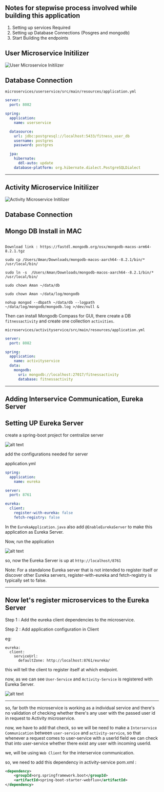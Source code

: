 ## Notes for stepwise process involved while building this application

1. Setting up services Required
2. Setting up Database Connections (Posgres and mongodb)
3. Start Building the endpoints

## User Microservice Initilizer

![User Microservice Initilizer](markdown-images/image.png)

## Database Connection 

`microservices/userservice/src/main/resources/application.yml`
```yml
server:
  port: 8082

spring:
  application:
    name: userservice

  datasource:
    url: jdbc:postgresql://localhost:5433/fitness_user_db
    username: postgres
    password: postgres

  jpa:
    hibernate:
      ddl-auto: update
    database-platform: org.hibernate.dialect.PostgreSQLDialect
```

---

## Activity Microservice Initilizer

![Activity Microservice Initilizer](markdown-images/image-1.png)

## Database Connection 

## Mongo DB Install in MAC

```

Download link : https://fastdl.mongodb.org/osx/mongodb-macos-arm64-8.2.1.tgz

sudo cp /Users/Aman/Downloads/mongodb-macos-aarch64--8.2.1/bin/* /usr/local/bin/

sudo ln -s  /Users/Aman/Downloads/mongodb-macos-aarch64--8.2.1/bin/* /usr/local/bin/

sudo chown Aman ~/data/db

sudo chown Aman ~/data/log/mongodb

nohup mongod --dbpath ~/data/db --logpath ~/data/log/mongodb/mongodb.log >/dev/null &

```

Then can install Mongodb Compass for GUI, there create a DB `fitnessactivity` and create one collection `activities`.

`microservices/activityservice/src/main/resources/application.yml`
```yml
server:
  port: 8082

spring:
  application:
    name: activityservice
  data:
    mongodb:
      uri: mongodb://localhost:27017/fitnessactivity
      database: fitnessactivity
```

---

## Adding Interservice Communication, Eureka Server

## Setting UP Eureka Server

create a spring-boot project for centralize server

![alt text](markdown-images/image-2.png)

add the configurations needed for server

application.yml
```yml
spring:
  application:
    name: eureka

server:
  port: 8761

eureka:
  client:
    register-with-eureka: false
    fetch-registry: false
```

In the `EurekaApplication.java` also add `@EnableEurekaServer` to make this application as Eureka Server.

Now, run the application

![alt text](markdown-images/image-3.png)

so, now the Eureka Server is up at `http://localhost/8761`

Note: For a standalone Eureka server that is not intended to register itself or discover other Eureka servers, register-with-eureka and fetch-registry is typically set to false.

---

## Now let's register microservices to the Eureka Server 

Step 1 : Add the eureka client dependencies to the microservice.

Step 2 : Add application configuration in Client 

eg:
```
eureka:
  client:
    serviceUrl:
      defaultZone: http://localhost:8761/eureka/
```

this will tell the client to register itself at which endpoint.

now, as we can see `User-Service` and `Activity-Service` is registered with Eureka Server.

![alt text](markdown-images/image-4.png)

---

so, far both the microservice is working as a individual service and there's no validation of checking whether there's any user with the passed user id in request to Activity microservice.

now, we have to add that check, so we will be need to make a `Interservice Communication` between `user-service` and `activity-service`, so that whenever a request comes to user-service with a userId field we can check that into user-service whether there exist any user with incoming userId.

we, will be using `Web Client` for the interservice communication.

so, we need to add this dependency in activity-service pom.xml :

```xml
<dependency>
    <groupId>org.springframework.boot</groupId>
    <artifactId>spring-boot-starter-webflux</artifactId>
</dependency>
```

